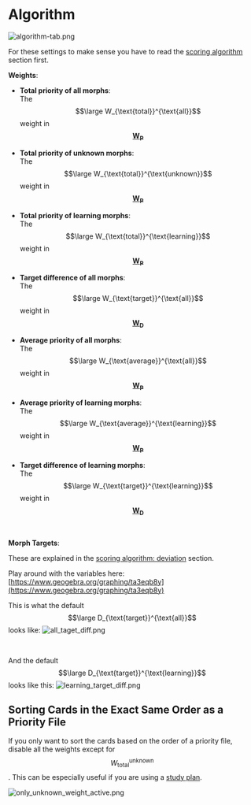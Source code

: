 # Algorithm


![algorithm-tab.png](../../../img/algorithm-tab.png)

For these settings to make sense you have to read the [scoring algorithm](../../../user_guide/usage/recalc.md#scoring-algorithm)
section first.

**Weights**:

* **Total priority of all morphs**:  
  The $$\large W_{\text{total}}^{\text{all}}$$ weight in [$$\mathbf{W_P}$$](../../../user_guide/usage/recalc.md#insignificance)

* **Total priority of unknown morphs**:  
  The $$\large W_{\text{total}}^{\text{unknown}}$$ weight in [$$\mathbf{W_P}$$](../../../user_guide/usage/recalc.md#insignificance)
* **Total priority of learning morphs**:  
  The $$\large W_{\text{total}}^{\text{learning}}$$ weight in [$$\mathbf{W_P}$$](../../../user_guide/usage/recalc.md#insignificance)
* **Target difference of all morphs**:  
  The $$\large W_{\text{target}}^{\text{all}}$$ weight in [$$\mathbf{W_D}$$](../../../user_guide/usage/recalc.md#deviation)
* **Average priority of all morphs**:  
  The $$\large W_{\text{average}}^{\text{all}}$$ weight in [$$\mathbf{W_P}$$](../../../user_guide/usage/recalc.md#insignificance)
* **Average priority of learning morphs**:  
  The $$\large W_{\text{average}}^{\text{learning}}$$ weight in [$$\mathbf{W_P}$$](../../../user_guide/usage/recalc.md#insignificance)
* **Target difference of learning morphs**:  
  The $$\large W_{\text{target}}^{\text{learning}}$$ weight in [$$\mathbf{W_D}$$](../../../user_guide/usage/recalc.md#deviation)

<br>

**Morph Targets**:

These are explained in the [scoring algorithm: deviation](../../../user_guide/usage/recalc.md#deviation) section.

Play around with the variables here: [https://www.geogebra.org/graphing/ta3eqb8y](https://www.geogebra.org/graphing/ta3eqb8y)

This is what the default $$\large D_{\text{target}}^{\text{all}}$$ looks like:
![all_taget_diff.png](../../../img/all_taget_diff.png)

<br>

And the default $$\large D_{\text{target}}^{\text{learning}}$$ looks like this:
![learning_target_diff.png](../../../img/learning_target_diff.png)


## Sorting Cards in the Exact Same Order as a Priority File

If you only want to sort the cards based on the order of a priority file, disable all the
weights except for $$W_{\text{total}}^{\text{unknown}}$$. This can be especially useful
if you are using a [study plan](https://mortii.github.io/anki-morphs/user_guide/usage/generators.html#study-plan-generator).

![only_unknown_weight_active.png](../../../img/only_unknown_weight_active.png)